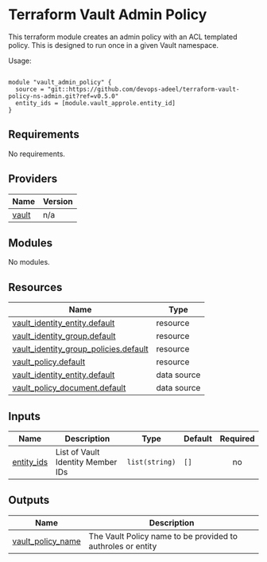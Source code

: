 # Terraform Vault Admin Policy

This terraform module creates an admin policy with an ACL templated policy. This
is designed to run once in a given Vault namespace.

<!-- BEGINNING OF PRE-COMMIT-TERRAFORM DOCS HOOK -->
Usage:

```hcl

module "vault_admin_policy" {
  source = "git::https://github.com/devops-adeel/terraform-vault-policy-ns-admin.git?ref=v0.5.0"
  entity_ids = [module.vault_approle.entity_id]
}
```

## Requirements

No requirements.

## Providers

| Name | Version |
|------|---------|
| <a name="provider_vault"></a> [vault](#provider\_vault) | n/a |

## Modules

No modules.

## Resources

| Name | Type |
|------|------|
| [vault_identity_entity.default](https://registry.terraform.io/providers/hashicorp/vault/latest/docs/resources/identity_entity) | resource |
| [vault_identity_group.default](https://registry.terraform.io/providers/hashicorp/vault/latest/docs/resources/identity_group) | resource |
| [vault_identity_group_policies.default](https://registry.terraform.io/providers/hashicorp/vault/latest/docs/resources/identity_group_policies) | resource |
| [vault_policy.default](https://registry.terraform.io/providers/hashicorp/vault/latest/docs/resources/policy) | resource |
| [vault_identity_entity.default](https://registry.terraform.io/providers/hashicorp/vault/latest/docs/data-sources/identity_entity) | data source |
| [vault_policy_document.default](https://registry.terraform.io/providers/hashicorp/vault/latest/docs/data-sources/policy_document) | data source |

## Inputs

| Name | Description | Type | Default | Required |
|------|-------------|------|---------|:--------:|
| <a name="input_entity_ids"></a> [entity\_ids](#input\_entity\_ids) | List of Vault Identity Member IDs | `list(string)` | `[]` | no |

## Outputs

| Name | Description |
|------|-------------|
| <a name="output_vault_policy_name"></a> [vault\_policy\_name](#output\_vault\_policy\_name) | The Vault Policy name to be provided to authroles or entity |
<!-- END OF PRE-COMMIT-TERRAFORM DOCS HOOK -->
